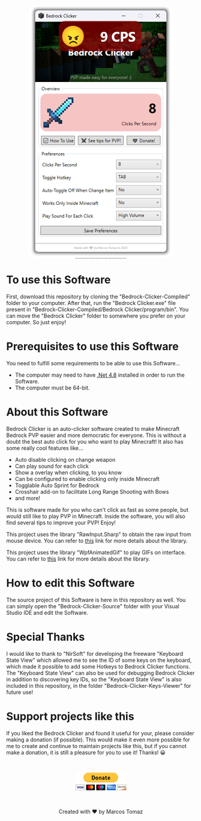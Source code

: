 <p align="center" style="font-size: 2px;">
    <img src="Bedrock-Clicker-Source/ReadMe/Resources/Bedrock-Clicker-Front.png" />
    <br>
    Clone this repository and then copy the "Bedrock-Clicker-Compiled" folder to your computer. Read all the instructions below and then just enjoy!
</p>

# To use this Software

First, download this repository by cloning the "Bedrock-Clicker-Compiled" folder to your computer. After that, run the "Bedrock Clicker.exe" file present in "Bedrock-Clicker-Compiled/Bedrock Clicker/program/bin". You can move the "Bedrock Clicker" folder to somewhere you prefer on your computer. So just enjoy!

# Prerequisites to use this Software

You need to fulfill some requirements to be able to use this Software...

- The computer may need to have <a href="https://download.visualstudio.microsoft.com/download/pr/2d6bb6b2-226a-4baa-bdec-798822606ff1/9b7b8746971ed51a1770ae4293618187/ndp48-web.exe" target="_blank">.Net 4.8</a> installed in order to run the Software.
- The computer must be 64-bit.

# About this Software

Bedrock Clicker is an auto-clicker software created to make Minecraft Bedrock PVP easier and more democratic for everyone. This is without a doubt the best auto click for you who want to play Minecraft! It also has some really cool features like...

- Auto disable clicking on change weapon
- Can play sound for each click
- Show a overlay when clicking, to you know
- Can be configured to enable clicking only inside Minecraft
- Togglable Auto Sprint for Bedrock
- Crosshair add-on to facilitate Long Range Shooting with Bows
- and more!

This is software made for you who can't click as fast as some people, but would still like to play PVP in Minecraft. Inside the software, you will also find several tips to improve your PVP! Enjoy!

This project uses the library "RawInput.Sharp" to obtain the raw input from mouse device. You can refer to <a href="https://github.com/mfakane/rawinput-sharp" target="_blank">this</a> link for more details about the library.

This project uses the library "WpfAnimatedGif" to play GIFs on interface. You can refer to <a href="https://github.com/XamlAnimatedGif/WpfAnimatedGif" target="_blank">this</a> link for more details about the library.

# How to edit this Software

The source project of this Software is here in this repository as well. You can simply open the "Bedrock-Clicker-Source" folder with your Visual Studio IDE and edit the Software.

# Special Thanks

I would like to thank to "NirSoft" for developing the freeware "Keyboard State View" which allowed me to see the ID of some keys on the keyboard, which made it possible to add some Hotkeys to Bedrock Clicker functions. The "Keyboard State View" can also be used for debugging Bedrock Clicker in addition to discovering key IDs, so the "Keyboard State View" is also included in this repository, in the folder "Bedrock-Clicker-Keys-Viewer" for future use!

# Support projects like this

If you liked the Bedrock Clicker and found it useful for your, please consider making a donation (if possible). This would make it even more possible for me to create and continue to maintain projects like this, but if you cannot make a donation, it is still a pleasure for you to use it! Thanks! 😀

<br>

<p align="center">
    <a href="https://www.paypal.com/donate/?hosted_button_id=MVDJY3AXLL8T2" target="_blank">
        <img src="Bedrock-Clicker-Source/ReadMe/Resources/paypal-donate.png" alt="Donate" />
    </a>
</p>

<br>

<p align="center">
Created with ❤ by Marcos Tomaz
</p>